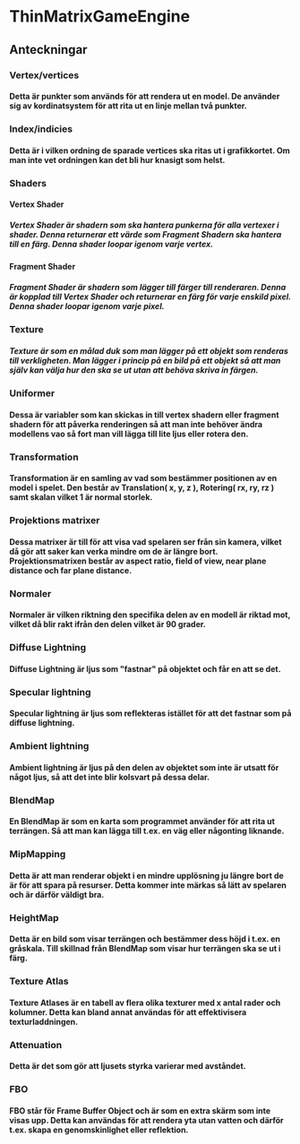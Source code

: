 # ThinMatrixGameEngine

## Anteckningar

### Vertex/vertices
#### Detta är punkter som används för att rendera ut en model. De använder sig av kordinatsystem för att rita ut en linje mellan två punkter.

### Index/indicies
#### Detta är i vilken ordning de sparade vertices ska ritas ut i grafikkortet. Om man inte vet ordningen kan det bli hur knasigt som helst.

### Shaders
#### Vertex Shader
##### Vertex Shader är shadern som ska hantera punkerna för alla vertexer i shader. Denna returnerar ett värde som Fragment Shadern ska hantera till en färg. Denna shader loopar igenom varje vertex.

#### Fragment Shader
##### Fragment Shader är shadern som lägger till färger till renderaren. Denna är kopplad till Vertex Shader och returnerar en färg för varje enskild pixel. Denna shader loopar igenom varje pixel. 

### Texture
##### Texture är som en målad duk som man lägger på ett objekt som renderas till verkligheten. Man lägger i princip på en bild på ett objekt så att man själv kan välja hur den ska se ut utan att behöva skriva in färgen.

### Uniformer
#### Dessa är variabler som kan skickas in till vertex shadern eller fragment shadern för att påverka renderingen så att man inte behöver ändra modellens vao så fort man vill lägga till lite ljus eller rotera den.

### Transformation
#### Transformation är en samling av vad som bestämmer positionen av en model i spelet. Den består av Translation( x, y, z ), Rotering( rx, ry, rz ) samt skalan vilket 1 är normal storlek.

### Projektions matrixer
#### Dessa matrixer är till för att visa vad spelaren ser från sin kamera, vilket då gör att saker kan verka mindre om de är längre bort. Projektionsmatrixen består av aspect ratio, field of view, near plane distance och far plane distance.

### Normaler
#### Normaler är vilken riktning den specifika delen av en modell är riktad mot, vilket då blir rakt ifrån den delen vilket är 90 grader.

### Diffuse Lightning
#### Diffuse Lightning är ljus som "fastnar" på objektet och får en att se det.

### Specular lightning
#### Specular lightning är ljus som reflekteras istället för att det fastnar som på diffuse lightning.

### Ambient lightning
#### Ambient lightning är ljus på den delen av objektet som inte är utsatt för något ljus, så att det inte blir kolsvart på dessa delar.

### BlendMap
#### En BlendMap är som en karta som programmet använder för att rita ut terrängen. Så att man kan lägga till t.ex. en väg eller någonting liknande.

### MipMapping
#### Detta är att man renderar objekt i en mindre upplösning ju längre bort de är för att spara på resurser. Detta kommer inte märkas så lätt av spelaren och är därför väldigt bra.

### HeightMap
#### Detta är en bild som visar terrängen och bestämmer dess höjd i t.ex. en gråskala. Till skillnad från BlendMap som visar hur terrängen ska se ut i färg.

### Texture Atlas
#### Texture Atlases är en tabell av flera olika texturer med x antal rader och kolumner. Detta kan bland annat användas för att effektivisera texturladdningen.

### Attenuation
#### Detta är det som gör att ljusets styrka varierar med avståndet.

### FBO
#### FBO står för Frame Buffer Object och är som en extra skärm som inte visas upp. Detta kan användas för att rendera yta utan vatten och därför t.ex. skapa en genomskinlighet eller reflektion.
